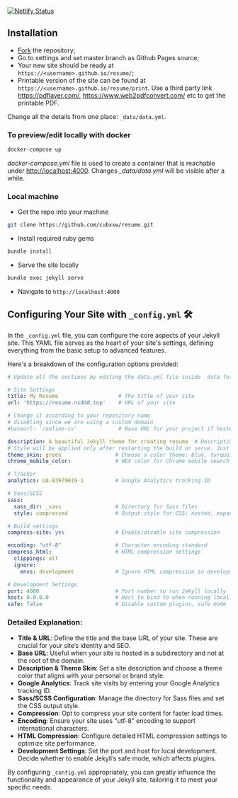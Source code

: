 [![Netlify Status](https://api.netlify.com/api/v1/badges/43142525-7095-45a7-928f-f304c211a54a/deploy-status)](https://app.netlify.com/sites/resume-cubxxw/deploys)

## Installation

* [Fork](https://github.com/cubxxw/resume/fork) the repository;
* Go to settings and set master branch as Github Pages source;
* Your new site should be ready at `https://<username>.github.io/resume/`;
* Printable version of the site can be found at `https://<username>.github.io/resume/print`. Use a third party link https://pdflayer.com/, https://www.web2pdfconvert.com/ etc to get the printable PDF.

Change all the details from one place: `_data/data.yml`.

### To preview/edit locally with docker

```sh
docker-compose up
```

*docker-compose.yml* file is used to create a container that is reachable under <http://localhost:4000>.
Changes *_data/data.yml* will be visible after a while.

### Local machine

* Get the repo into your machine 

```bash
git clone https://github.com/cubxxw/resume.git
```

* Install required ruby gems

```bash
bundle install
```

* Serve the site locally

```bash
bundle exec jekyll serve
```

* Navigate to `http://localhost:4000`


## Configuring Your Site with `_config.yml` 🛠️

In the `_config.yml` file, you can configure the core aspects of your Jekyll site. This YAML file serves as the heart of your site's settings, defining everything from the basic setup to advanced features.

Here's a breakdown of the configuration options provided:

```yaml
# Update all the sections by editing the data.yml file inside _data folder.

# Site Settings
title: My Resume                   # The title of your site
url: 'https://resume.nsddd.top'    # URL of your site

# Change it according to your repository name
# disabling since we are using a custom domain
#baseurl: '/online-cv'             # Base URL for your project if hosted in a subpath

description: A beautiful Jekyll theme for creating resume  # Description for SEO
# Style will be applied only after restarting the build or serve. Just choose one of the options.
theme_skin: green                 # Choose a color theme: blue, turquoise, green, berry, orange, ceramic
chrome_mobile_color:              # HEX color for Chrome mobile search bar (e.g., #1976d2)

# Tracker
analytics: UA-83979019-1          # Google Analytics tracking ID

# Sass/SCSS
sass:
  sass_dir: _sass                 # Directory for Sass files
  style: compressed               # Output style for CSS: nested, expanded, compact, compressed

# Build settings
compress-site: yes                # Enable/disable site compression

encoding: "utf-8"                 # Character encoding standard
compress_html:                    # HTML compression settings
  clippings: all
  ignore:
    envs: development             # Ignore HTML compression in development mode

# Development Settings
port: 4000                        # Port number to run Jekyll locally
host: 0.0.0.0                     # Host to bind to when running locally
safe: false                       # Disable custom plugins, safe mode
```

### Detailed Explanation:
- **Title & URL**: Define the title and the base URL of your site. These are crucial for your site’s identity and SEO.
- **Base URL**: Useful when your site is hosted in a subdirectory and not at the root of the domain.
- **Description & Theme Skin**: Set a site description and choose a theme color that aligns with your personal or brand style.
- **Google Analytics**: Track site visits by entering your Google Analytics tracking ID.
- **Sass/SCSS Configuration**: Manage the directory for Sass files and set the CSS output style.
- **Compression**: Opt to compress your site content for faster load times.
- **Encoding**: Ensure your site uses "utf-8" encoding to support international characters.
- **HTML Compression**: Configure detailed HTML compression settings to optimize site performance.
- **Development Settings**: Set the port and host for local development. Decide whether to enable Jekyll’s safe mode, which affects plugins.

By configuring `_config.yml` appropriately, you can greatly influence the functionality and appearance of your Jekyll site, tailoring it to meet your specific needs.
